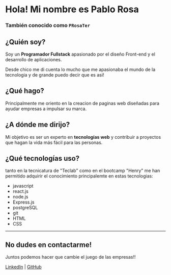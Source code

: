 # Hola! Mi nombre es Pablo Rosa  
### También conocido como `PRosaTer`

## ¿Quién soy?  
Soy un **Programador Fullstack** apasionado por el diseño Front-end y el desarrollo de aplicaciones.

Desde chico me di cuenta lo mucho que me apasionaba el mundo de la tecnologia y de grande puedo decir que es asi!

## ¿Qué hago?  
Principalmente me oriento en la creacion de paginas web diseñadas para ayudar empresas a impulsar su marca.

## ¿A dónde me dirijo?  
Mi objetivo es ser un experto en **tecnologías web** y contribuir a proyectos que hagan la vida más fácil para las personas.

## ¿Qué tecnologías uso?
tanto en la tecnicatura de "Teclab" como en el bootcamp "Henry" me han permitido adquirir el conocimiento principalemte en estas tecnologias:
* javascript
* react.js
* node.js
* Express.js
* postgreSQL
* git
* HTML
* CSS

---
## No dudes en contactarme!
Juntos podemos hacer que cambie el juego de las empresas!!

[LinkedIn](www.linkedin.com/in/pablo-rosa-045b04207) | [GitHub](https://github.com/PRosaTer)
